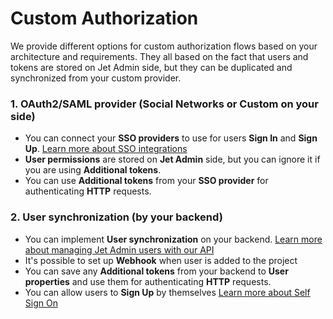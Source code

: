 # Custom Authorization

We provide different options for custom authorization flows based on your architecture and requirements. They all based on the fact that users and tokens are stored on Jet Admin side, but they can be duplicated and synchronized from your custom provider.

### 1. OAuth2/SAML provider \(Social Networks or Custom on your side\)

* You can connect your **SSO providers** to use for users **Sign In** and **Sign Up**.  [Learn more about SSO integrations](../user-guide/sso-integrations/)
* **User permissions** are stored on **Jet Admin** side, but you can ignore it if you are using **Additional tokens**. 
* You can use **Additional tokens** from your **SSO provider** for authenticating **HTTP** requests.

### 2. User synchronization \(by your backend\)

* You can implement **User synchronization** on your backend. [Learn more about managing Jet Admin users with our API](jet-admin-api/)
* It's possible to set up **Webhook** when user is added to the project
* You can save any **Additional tokens** from your backend to **User properties** and use them for authenticating **HTTP** requests.
* You can allow users to **Sign Up** by themselves [Learn more about Self Sign On](self-sign-up.md)

